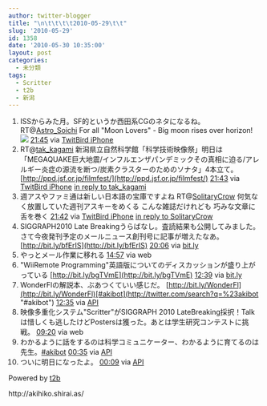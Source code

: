 ```yaml
---
author: twitter-blogger
title: "\n\t\t\t\t2010-05-29\t\t"
slug: '2010-05-29'
id: 1358
date: '2010-05-30 10:35:00'
layout: post
categories:
  - 未分類
tags:
  - Scritter
  - t2b
  - 新潟
---
```


<div>

1.  <span><span>ISSからみた月。SF的というか西田系CGのネタになるね。 RT@[Astro_Soichi](http://twitter.com/Astro_Soichi "Astro_Soichi") For all "Moon Lovers" - Big moon rises over horizon! [![](http://twitpic.com/show/thumb/1s25cp)](http://twitpic.com/1s25cp)</span> <span>[<span>21:45</span>](http://twitter.com/o_ob/status/14972438755) <span>via [TwitBird iPhone](http://www.nibirutech.com)</span></span></span>
2.  <span><span>RT@[tak_kagami](http://twitter.com/tak_kagami "tak_kagami") 新潟県立自然科学館「科学技術映像祭」明日は「MEGAQUAKE巨大地震/インフルエンザパンデミックその真相に迫る/アレルギー炎症の源流を断つ/炭素クラスターのためのソナタ」4本立て。[http://ppd.jsf.or.jp/filmfest/](http://ppd.jsf.or.jp/filmfest/)</span> <span>[<span>21:43</span>](http://twitter.com/o_ob/status/14972335896) <span>via [TwitBird iPhone](http://www.nibirutech.com)</span> [in reply to tak_kagami](http://twitter.com/tak_kagami/status/14959715316)</span></span>
3.  <span><span>週アスやファミ通は新しい日本語の宝庫ですよね RT@[SolitaryCrow](http://twitter.com/SolitaryCrow "SolitaryCrow") 何気なく放置していた週刊アスキーをめくる こんな雑誌だけれども 巧みな文章に舌を巻く</span> <span>[<span>21:42</span>](http://twitter.com/o_ob/status/14972314411) <span>via [TwitBird iPhone](http://www.nibirutech.com)</span> [in reply to SolitaryCrow](http://twitter.com/SolitaryCrow/status/14957184558)</span></span>
4.  <span><span>SIGGRAPH2010 Late Breakingうらばなし。査読結果も公開してみました。さて今夜発刊予定のメールニュース創刊号に記事が増えたなあ。 [http://bit.ly/bfErIS](http://bit.ly/bfErIS)</span> <span>[<span>20:06</span>](http://twitter.com/o_ob/status/14968666826) <span>via [bit.ly](http://bit.ly)</span></span></span>
5.  <span><span>やっとメール作業に移れる</span> <span>[<span>14:57</span>](http://twitter.com/o_ob/status/14958462366) <span>via web</span></span></span>
6.  <span><span>"WiiRemote Programming"英語版についてのディスカッションが盛り上がっている [http://bit.ly/bgTVmE](http://bit.ly/bgTVmE)</span> <span>[<span>12:39</span>](http://twitter.com/o_ob/status/14952153882) <span>via [bit.ly](http://bit.ly)</span></span></span>
7.  <span><span>WonderFlの解説本、ぶあつくていい感じだ。 [http://bit.ly/WonderFl](http://bit.ly/WonderFl)[#akibot](http://twitter.com/search?q=%23akibot "#akibot")</span> <span>[<span>12:35</span>](http://twitter.com/o_ob/status/14951921209) <span>via [API](http://apiwiki.twitter.com/)</span></span></span>
8.  <span><span>映像多重化システム"Scritter"がSIGGRAPH 2010 LateBreaking採択！Talkは惜しくも逃したけどPostersは獲った。あとは学生研究コンテストに挑戦。</span> <span>[<span>09:20</span>](http://twitter.com/o_ob/status/14941534152) <span>via web</span></span></span>
9.  <span><span>わかるように話をするのは科学コミュニケーター、わかるように育てるのは先生。[#akibot](http://twitter.com/search?q=%23akibot "#akibot")</span> <span>[<span>00:35</span>](http://twitter.com/o_ob/status/14913923478) <span>via [API](http://apiwiki.twitter.com/)</span></span></span>
10.  <span><span>ついに明日になったよ。</span> <span>[<span>00:09</span>](http://twitter.com/o_ob/status/14912234484) <span>via [API](http://apiwiki.twitter.com/)</span></span></span>

</div>

Powered by [t2b](http://t2b.utilz.jp/)

<div>http://akihiko.shirai.as/</div>